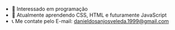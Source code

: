 
- 👀 Interessado em programação
- 🌱 Atualmente aprendendo CSS, HTML e futuramente JavaScript
- :telephone_receiver:    Me contate pelo E-mail: danieldosanjosveleda.1999@gmail.com


<!---
DanieldosAnjosVeleda/DanieldosAnjosVeleda is a ✨ special ✨ repository because its `README.md` (this file) appears on your GitHub profile.
You can click the Preview link to take a look at your changes.
--->
